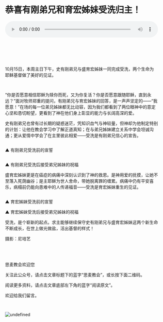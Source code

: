 # 恭喜有刚弟兄和育宏姊妹受洗归主！

<audio style="width: 100%;" preload="false" controls controlslist="nodownload"><source src="http://file.simai.life/audio/mp3/old/13063.mp3" type="audio/mpeg">Your browser does not support the audio element.</audio>


<section data-role="outer">
<section data-role="outer">
<section data-role="outer">
<section data-role="outer">
<section data-role="outer">
<section data-role="outer">
<section data-role="outer">
<section data-role="outer">
<section data-role="outer">
<section data-tools="135编辑器">
<section>
<section>
<section data-tools="135编辑器">
<section>
<section>
<section data-tools="135编辑器">
<section data-tools="135编辑器">
<section>
<section>
<section>&nbsp;</section>

<section>&nbsp;</section>
</section>

<section>&nbsp;</section>

<section data-="">
<p><img data-ratio="0.6670574443141852" data-src="http://mmbiz.qpic.cn/mmbiz_jpg/gTdFOoqoFLjciaUwwjOxcnLxm6HfW2sVskHkjmEL2Bz594sBnAusrY2TZlmNM96cZXW4PH7DfEEl4IzmN0VGmFw/0?wx_fmt=jpeg" data-type="jpeg" data-w="1706" /></p>

<p>10月15日，本周主日下午，史有刚弟兄与盛育宏姊妹一同完成受洗，两个生命为耶稣基督做了美好的见证。</p>

<p>&nbsp;</p>

<p>“你是否愿意相信耶稣为赎你而死，又为你复活？你是否愿意跟随耶稣，直到永远？”面对牧师郑重的提问，有刚弟兄与育宏姊妹的回答，是一声声坚定的­­­——“我愿意！”在场的每一位弟兄姊妹都无比动容，因为我们都看到了两位眼神中的意定心坚和恳切盼望，更看到了神在他们身上彰显的能力与长阔高深的爱。</p>

<p>史有刚弟兄也曾有过长期的疑惑迷茫，凭知识血气与神较量，但神却为他制定特别的计划：让他在教会学习中了解正道真知；在与弟兄姊妹建立关系中学会坦诚沟通；更从爱情中学会了在主里彼此相爱——受洗是有刚弟兄信心的宣告。</p>

<p><img data-ratio="0.6666666666666666" data-src="http://mmbiz.qpic.cn/mmbiz_jpg/gTdFOoqoFLjciaUwwjOxcnLxm6HfW2sVsceB1vxuStBDYpAV3N2ibldk8YZZAZ46ng4Ea1xvVH4CZnNQKia5IISOA/0?wx_fmt=jpeg" data-type="jpeg" data-w="1920" /></p>

<p><span>▲ 有刚弟兄受洗前的宣誓</span></p>

<p><span><img data-ratio="0.6666666666666666" data-src="http://mmbiz.qpic.cn/mmbiz_jpg/gTdFOoqoFLjciaUwwjOxcnLxm6HfW2sVsvlUG0ZpibSvIpqr47uxtrwff8fNNqhAYYBOEPia3AH3cyO6ia4cZIe32g/0?wx_fmt=jpeg" data-type="jpeg" data-w="1920" /></span></p>

<p><span>▲ 有刚弟兄受洗后接受弟兄姊妹的祝福</span></p>

<p>盛育宏姊妹更是在癌症的病痛中深刻认识到了神的救恩。是神用爱的抚摸，让她不至落入死荫幽谷；是主耶稣为世人舍命，带她脱离罪的缠累。病痛中仍有平安喜乐，病榻前仍能向患难中的人传递福音——受洗是育宏姊妹重生的见证。</p>

<p><img data-ratio="0.6670574443141852" data-src="http://mmbiz.qpic.cn/mmbiz_jpg/gTdFOoqoFLjciaUwwjOxcnLxm6HfW2sVsBrO6uFLM0iacia3IE65Fb1JpXukKzAcSazcgaOKWk1nyuSpeNSoLxMHg/0?wx_fmt=jpeg" data-type="jpeg" data-w="1706" /></p>

<p><span>▲ 育宏姊妹受洗前的宣誓</span></p>

<p><img data-ratio="0.6666666666666666" data-src="http://mmbiz.qpic.cn/mmbiz_jpg/gTdFOoqoFLjciaUwwjOxcnLxm6HfW2sVsxRibB7stROBjicibseoJbia1uCwDAFQkAYhiatAkvs4LgYhVM5DsXOga6VA/0?wx_fmt=jpeg" data-type="jpeg" data-w="1920" /><span>▲ 育宏姊妹受洗后接受弟兄姊妹的祝福</span></p>

<p>受洗，是个崭新的起点。求主能够继续保守史有刚弟兄与盛育宏姊妹这两个新生命不断成长，在世上做光做盐，活出基督的样式！</p>

<p><span>摄影：尼培艺</span></p>
</section>

<section>
<section>&nbsp;</section>

<section>&nbsp;</section>
</section>
</section>
</section>

<section data-width="200px">
<section data-tools="135编辑器">&nbsp;</section>
</section>
</section>
</section>
</section>
</section>
</section>
</section>
</section>
</section>
</section>
</section>
</section>
</section>
</section>
</section>
</section>
</section>

<section data-tools="135编辑器">
<section>
<section><span data-brushtype="text" data-mce-="" placeholder="关于135编辑器">思麦教会欢迎您</span></section>

<section data-="">
<p><span>关注此公众号，请点击文章标题下的蓝字“</span><span>思麦教会</span><span>”，或长按下面二维码。</span></p>

<p><span>阅读更多资料，请点击文章底部左下角的蓝字“</span><span>阅读原文</span><span>”。</span></p>

<p><span>欢迎给我们留言。</span></p>

<p>&nbsp;</p>

<p><img data-ratio="1" data-src="http://mmbiz.qpic.cn/mmbiz_jpg/gTdFOoqoFLjciaUwwjOxcnLxm6HfW2sVsbBnrplY81rNDkNlicTHzWn9icia6zs0MoiaprfwwBOD6bz3ibON1KRlQofQ/0?wx_fmt=jpeg" data-type="jpeg" data-w="258" title="undefined" /></p>
</section>
</section>
</section>

<p>&nbsp;</p>